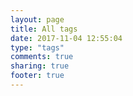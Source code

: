 ```yaml
---
layout: page
title: All tags
date: 2017-11-04 12:55:04
type: "tags"
comments: true
sharing: true
footer: true
---
```

